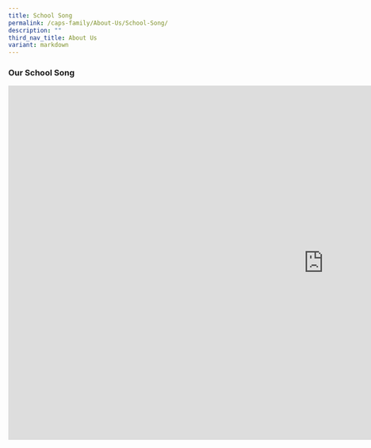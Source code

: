 ```yaml
---
title: School Song
permalink: /caps-family/About-Us/School-Song/
description: ""
third_nav_title: About Us
variant: markdown
---
```


<h3> Our School Song</h3>

<iframe allowfullscreen="" allow="accelerometer; autoplay; clipboard-write; encrypted-media; gyroscope; picture-in-picture; web-share" frameborder="0" title="Casuarina Primary School Song" src="https://www.youtube.com/embed/TXKBBuoSMKA" height="715" width="1271"></iframe>